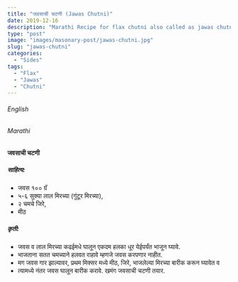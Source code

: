 ```yaml
---
title: "जवसाची चटणी (Jawas Chutni)"
date: 2019-12-16
description: "Marathi Recipe for flax chutni also called as jawas chutni"
type: "post"
image: "images/masonary-post/jawas-chutni.jpg"
slug: "jawas-chutni"
categories: 
  - "Sides"
tags:
  - "Flax"
  - "Jawas"
  - "Chutni"
---
```


###### English








###### Marathi




#### जवसाची चटणी 



##### साहित्य: 


- जवस १०० ग्रॅ 
- ५-६ सुक्या लाल मिरच्या (गुंटूर मिरच्या),
- २ चमचे जिरे,
- मीठ 



##### कृती:


- जवस व लाल मिरच्या कढईमधे घालून एकदम हलका धूर येईपर्यंत भाजून घ्यावे. 
- भाजताना सतत चमच्याने हलवत राहावे म्हणजे जवस करपणार नाहीत. 
- मग जवस गार झाल्यावर, प्रथम मिक्सर मध्ये मीठ, जिरे, भाजलेल्या मिरच्या बारीक करून घ्यावेत व 
- त्यामध्ये नंतर जवस घालून बारीक करावे. खमंग जवसाची चटणी तयार.
